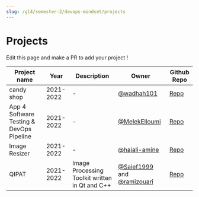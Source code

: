 ```yaml
---
slug: /gl4/semester-2/devops-mindset/projects
---
```


# Projects

Edit this page and make a PR to add your project !

| Project name | Year | Description | Owner | Github Repo |
| --- | --- | --- | --- | --- |
| candy shop | 2021-2022 | - | [@wadhah101](https://github.com/wadhah101) | [Repo](https://github.com/wadhah101/candy-shop-cdk-project) |
| App 4 Software Testing & DevOps Pipeline | 2021-2022 | - | [@MelekElloumi](https://github.com/MelekElloumi) | [Repo](https://github.com/MelekElloumi/Software-Testing-DevOps-Pipeline) |
| Image Resizer | 2021-2022 | - | [@hajali-amine](https://github.com/hajali-amine) | [Repo](https://github.com/hajali-amine/image-resizer) |
| QIPAT | 2021-2022 | Image Processing Toolkit written in Qt and C++ | [@Saief1999](https://github.com/Saief1999) and [@ramizouari](https://github.com/ramizouari) | [Repo](https://github.com/ramizouari/QIPAT) |
